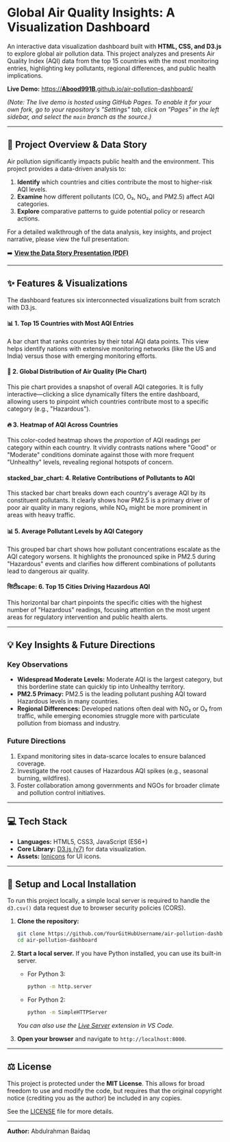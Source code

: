 # Global Air Quality Insights: A Visualization Dashboard



An interactive data visualization dashboard built with **HTML, CSS, and D3.js** to explore global air pollution data. This project analyzes and presents Air Quality Index (AQI) data from the top 15 countries with the most monitoring entries, highlighting key pollutants, regional differences, and public health implications.

**Live Demo:** [https://**Abood991B**.github.io/air-pollution-dashboard/](https://Abood991B.github.io/air-pollution-dashboard/)

*(Note: The live demo is hosted using GitHub Pages. To enable it for your own fork, go to your repository's "Settings" tab, click on "Pages" in the left sidebar, and select the `main` branch as the source.)*

---

## 📖 Project Overview & Data Story

Air pollution significantly impacts public health and the environment. This project provides a data-driven analysis to:
1.  **Identify** which countries and cities contribute the most to higher-risk AQI levels.
2.  **Examine** how different pollutants (CO, O₃, NO₂, and PM2.5) affect AQI categories.
3.  **Explore** comparative patterns to guide potential policy or research actions.

For a detailed walkthrough of the data analysis, key insights, and project narrative, please view the full presentation:

➡️ **[View the Data Story Presentation (PDF)](./Air_Pollution_Data_Story.pdf)**

---

## ✨ Features & Visualizations

The dashboard features six interconnected visualizations built from scratch with D3.js.

#### 📊 1. Top 15 Countries with Most AQI Entries
A bar chart that ranks countries by their total AQI data points. This view helps identify nations with extensive monitoring networks (like the US and India) versus those with emerging monitoring efforts.

#### 🥧 2. Global Distribution of Air Quality (Pie Chart)
This pie chart provides a snapshot of overall AQI categories. It is fully interactive—clicking a slice dynamically filters the entire dashboard, allowing users to pinpoint which countries contribute most to a specific category (e.g., "Hazardous").

#### 🔥 3. Heatmap of AQI Across Countries
This color-coded heatmap shows the *proportion* of AQI readings per category within each country. It vividly contrasts nations where "Good" or "Moderate" conditions dominate against those with more frequent "Unhealthy" levels, revealing regional hotspots of concern.

####  stacked_bar_chart: 4. Relative Contributions of Pollutants to AQI
This stacked bar chart breaks down each country's average AQI by its constituent pollutants. It clearly shows how PM2.5 is a primary driver of poor air quality in many regions, while NO₂ might be more prominent in areas with heavy traffic.

#### 📊 5. Average Pollutant Levels by AQI Category
This grouped bar chart shows how pollutant concentrations escalate as the AQI category worsens. It highlights the pronounced spike in PM2.5 during "Hazardous" events and clarifies how different combinations of pollutants lead to dangerous air quality.

####  सिटीscape: 6. Top 15 Cities Driving Hazardous AQI
This horizontal bar chart pinpoints the specific cities with the highest number of "Hazardous" readings, focusing attention on the most urgent areas for regulatory intervention and public health alerts.

---

## 💡 Key Insights & Future Directions

### Key Observations
*   **Widespread Moderate Levels:** Moderate AQI is the largest category, but this borderline state can quickly tip into Unhealthy territory.
*   **PM2.5 Primacy:** PM2.5 is the leading pollutant pushing AQI toward Hazardous levels in many countries.
*   **Regional Differences:** Developed nations often deal with NO₂ or O₃ from traffic, while emerging economies struggle more with particulate pollution from biomass and industry.

### Future Directions
1.  Expand monitoring sites in data-scarce locales to ensure balanced coverage.
2.  Investigate the root causes of Hazardous AQI spikes (e.g., seasonal burning, wildfires).
3.  Foster collaboration among governments and NGOs for broader climate and pollution control initiatives.

---

## 💻 Tech Stack

*   **Languages:** HTML5, CSS3, JavaScript (ES6+)
*   **Core Library:** [D3.js (v7)](https://d3js.org/) for data visualization.
*   **Assets:** [Ionicons](https://ionic.io/ionicons) for UI icons.

---

## 🚀 Setup and Local Installation

To run this project locally, a simple local server is required to handle the `d3.csv()` data request due to browser security policies (CORS).

1.  **Clone the repository:**
    ```bash
    git clone https://github.com/YourGitHubUsername/air-pollution-dashboard.git
    cd air-pollution-dashboard
    ```

2.  **Start a local server.** If you have Python installed, you can use its built-in server.
    *   For Python 3:
        ```bash
        python -m http.server
        ```
    *   For Python 2:
        ```bash
        python -m SimpleHTTPServer
        ```
    *You can also use the [Live Server](https://marketplace.visualstudio.com/items?itemName=ritwickdey.LiveServer) extension in VS Code.*

3.  **Open your browser** and navigate to `http://localhost:8000`.

---

## ⚖️ License

This project is protected under the **MIT License**. This allows for broad freedom to use and modify the code, but requires that the original copyright notice (crediting you as the author) be included in any copies.

See the [LICENSE](./LICENSE) file for more details.

---
**Author:** Abdulrahman Baidaq
